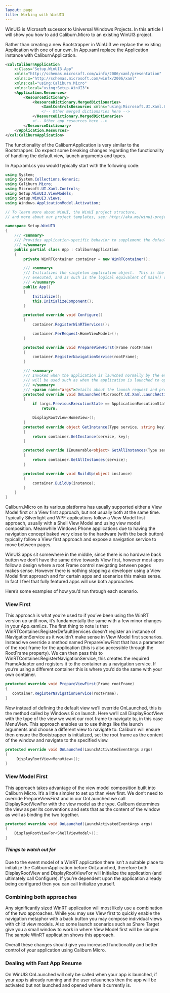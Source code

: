 ```yaml
---
layout: page
title: Working with WinUI3
---
```


WinUI3 is Microsoft sucessor to Universal Windows Projects.  In this article I will show you how to add Caliburn.Micro to an existing WinUI3 project.  

Rather than creating a new Bootstrapper in WinUI3 we replace the existing Application with one of our own. In App.xaml replace the Application instance with CaliburnApplication.

``` xml
<cal:CaliburnApplication
    x:Class="Setup.WinUI3.App"
    xmlns="http://schemas.microsoft.com/winfx/2006/xaml/presentation"
    xmlns:x="http://schemas.microsoft.com/winfx/2006/xaml"
    xmlns:cal="using:Caliburn.Micro"
    xmlns:local="using:Setup.WinUI3">
    <Application.Resources>
        <ResourceDictionary>
            <ResourceDictionary.MergedDictionaries>
                <XamlControlsResources xmlns="using:Microsoft.UI.Xaml.Controls" />
                <!-- Other merged dictionaries here -->
            </ResourceDictionary.MergedDictionaries>
            <!-- Other app resources here -->
        </ResourceDictionary>
    </Application.Resources>
</cal:CaliburnApplication>
```

The functionality of the CaliburnApplication is very similar to the Bootstrapper. Do expect some breaking changes regarding the functionality of handling the default view, launch arguments and types.

In App.xaml.cs you would typically start with the following code:

``` csharp
using System;
using System.Collections.Generic;
using Caliburn.Micro;
using Microsoft.UI.Xaml.Controls;
using Setup.WinUI3.ViewModels;
using Setup.WinUI3.Views;
using Windows.ApplicationModel.Activation;

// To learn more about WinUI, the WinUI project structure,
// and more about our project templates, see: http://aka.ms/winui-project-info.

namespace Setup.WinUI3
{
    /// <summary>
    /// Provides application-specific behavior to supplement the default Application class.
    /// </summary>
    public partial class App : CaliburnApplication
    {
        private WinRTContainer container = new WinRTContainer();

        /// <summary>
        /// Initializes the singleton application object.  This is the first line of authored code
        /// executed, and as such is the logical equivalent of main() or WinMain().
        /// </summary>
        public App()
        {
            Initialize();
            this.InitializeComponent();
        }

        protected override void Configure()
        {
            container.RegisterWinRTServices();

            container.PerRequest<HomeViewModel>();
        }

        protected override void PrepareViewFirst(Frame rootFrame)
        {
            container.RegisterNavigationService(rootFrame);
        }

        /// <summary>
        /// Invoked when the application is launched normally by the end user.  Other entry points
        /// will be used such as when the application is launched to open a specific file.
        /// </summary>
        /// <param name="args">Details about the launch request and process.</param>
        protected override void OnLaunched(Microsoft.UI.Xaml.LaunchActivatedEventArgs args)
        {
            if (args.PreviousExecutionState == ApplicationExecutionState.Running)
                return;

            DisplayRootView<HomeView>();
        }
        protected override object GetInstance(Type service, string key)
        {
            return container.GetInstance(service, key);
        }

        protected override IEnumerable<object> GetAllInstances(Type service)
        {
            return container.GetAllInstances(service);
        }

        protected override void BuildUp(object instance)
        {
            container.BuildUp(instance);
        }
    }
}

```

Caliburn.Micro on its various platforms has usually supported either a View Model first or a View first approach, but not usually both at the same time. Typically Silverlight and WPF applications follow a View Model first approach, usually with a Shell View Model and using view model composition. Meanwhile Windows Phone applications due to having the navigation concept baked very close to the hardware (with the back button) typically follow a View first approach and expose a navigation service to move between pages.

WinUI3 apps sit somewhere in the middle, since there is no hardware back button we don’t have the same drive towards View first, however most apps follow a design where a root Frame control navigating between pages makes sense. However there is nothing stopping a developer using a View Model first approach and for certain apps and scenarios this makes sense. In fact I feel that fully featured apps will use both approaches.

Here’s some examples of how you’d run through each scenario.

### View First

This approach is what you’re used to if you’ve been using the WinRT version up until now, it’s fundamentally the same with a few minor changes in your App.xaml.cs. The first thing to note is that WinRTContainer.RegisterDefaultServices doesn’t register an instance of INavigationService as it wouldn’t make sense in View Model first scenarios. Instead we override a method named PrepareViewFirst that has a parameter of the root frame for the application (this is also accessible through the RootFrame property). We can then pass this to WinRTContainer.RegisterNavigationService, this creates the required FrameAdapter and registers it to the container as a navigation service. If you’re using a different container this is where you’d do the same with your own container.

``` csharp
protected override void PrepareViewFirst(Frame rootFrame)
{
   container.RegisterNavigationService(rootFrame);
}
```

Now instead of defining the default view we’ll override OnLaunched, this is the method called by Windows 8 on launch. Here we’ll call DisplayRootView with the type of the view we want our root frame to navigate to, in this case MenuView. This approach enables us to use things like the launch arguments and choose a different view to navigate to. Caliburn will ensure then ensure the Bootstrapper is initialized, set the root frame as the content of the window and navigate to the specified view.

``` csharp
protected override void OnLaunched(LaunchActivatedEventArgs args)
{
     DisplayRootView<MenuView>();
}
```

### View Model First

This approach takes advantage of the view model composition built into Caliburn Micro. It’s a little simpler to set up than view first. We don’t need to override PrepareViewFirst and in our OnLaunched we call DisplayRootViewFor with the view model as the type. Caliburn determines the view as per its conventions and sets that as the content of the window as well as binding the two together.

``` csharp
protected override void OnLaunched(LaunchActivatedEventArgs args)
{
    DisplayRootViewFor<ShellViewModel>();
}
```

##### Things to watch out for

Due to the event model of a WinRT application there isn’t a suitable place to initialize the CaliburnApplication before OnLaunched, therefore both DisplayRootView and DisplayRootViewFor will Initialize the application (and ultimately call Configure). If you’re dependent upon the application already being configured then you can call Initialize yourself.

### Combining both approaches

Any significantly sized WinRT application will most likely use a combination of the two approaches. While you may use View first to quickly enable the navigation metaphor with a back button you may compose individual views with child view models. Also some launch scenarios such as Share Target give you a small window to work in where View Model first will be simpler. The sample WinRT application shows this approach.

Overall these changes should give you increased functionality and better control of your application using Caliburn Micro.


### Dealing with Fast App Resume

On WinUI3 OnLaunched will only be called when your app is launched, if your app is already running and the user relaunches then the app will be activated but not launched and opened where it currently is.
